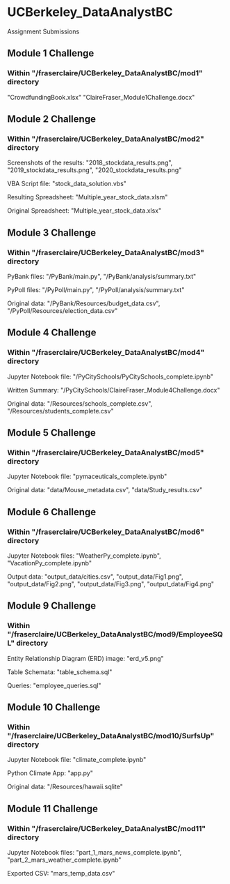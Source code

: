 # UCBerkeley_DataAnalystBC
Assignment Submissions

## Module 1 Challenge
### Within "/fraserclaire/UCBerkeley_DataAnalystBC/mod1" directory
"CrowdfundingBook.xlsx"
"ClaireFraser_Module1Challenge.docx"

## Module 2 Challenge
### Within "/fraserclaire/UCBerkeley_DataAnalystBC/mod2" directory
Screenshots of the results: "2018_stockdata_results.png", "2019_stockdata_results.png", "2020_stockdata_results.png"

VBA Script file: "stock_data_solution.vbs"

Resulting Spreadsheet: "Multiple_year_stock_data.xlsm"

Original Spreadsheet: "Multiple_year_stock_data.xlsx"

## Module 3 Challenge
### Within "/fraserclaire/UCBerkeley_DataAnalystBC/mod3" directory
PyBank files: "/PyBank/main.py", "/PyBank/analysis/summary.txt"

PyPoll files: "/PyPoll/main.py", "/PyPoll/analysis/summary.txt"

Original data: "/PyBank/Resources/budget_data.csv", "/PyPoll/Resources/election_data.csv"

## Module 4 Challenge
### Within "/fraserclaire/UCBerkeley_DataAnalystBC/mod4" directory
Jupyter Notebook file: "/PyCitySchools/PyCitySchools_complete.ipynb"

Written Summary: "/PyCitySchools/ClaireFraser_Module4Challenge.docx"

Original data: "/Resources/schools_complete.csv", "/Resources/students_complete.csv"

## Module 5 Challenge
### Within "/fraserclaire/UCBerkeley_DataAnalystBC/mod5" directory
Jupyter Notebook file: "pymaceuticals_complete.ipynb"

Original data: "data/Mouse_metadata.csv", "data/Study_results.csv"

## Module 6 Challenge
### Within "/fraserclaire/UCBerkeley_DataAnalystBC/mod6" directory
Jupyter Notebook files: "WeatherPy_complete.ipynb", "VacationPy_complete.ipynb"

Output data: "output_data/cities.csv", "output_data/Fig1.png", "output_data/Fig2.png", "output_data/Fig3.png", "output_data/Fig4.png"

## Module 9 Challenge
### Within "/fraserclaire/UCBerkeley_DataAnalystBC/mod9/EmployeeSQL" directory
Entity Relationship Diagram (ERD) image: "erd_v5.png"

Table Schemata: "table_schema.sql"

Queries: "employee_queries.sql"

## Module 10 Challenge
### Within "/fraserclaire/UCBerkeley_DataAnalystBC/mod10/SurfsUp" directory
Jupyter Notebook file: "climate_complete.ipynb"

Python Climate App: "app.py"

Original data: "/Resources/hawaii.sqlite"

## Module 11 Challenge
### Within "/fraserclaire/UCBerkeley_DataAnalystBC/mod11" directory
Jupyter Notebook files: "part_1_mars_news_complete.ipynb", "part_2_mars_weather_complete.ipynb"

Exported CSV: "mars_temp_data.csv"